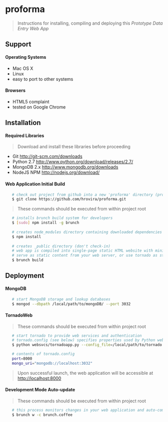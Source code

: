 proforma
========
> Instructions for installing, compiling and deploying this *Prototype Data Entry Web App*

## Support

#### Operating Systems
* Mac OS X
* Linux
* easy to port to other systems

#### Browsers
* HTML5 complaint
* tested on Google Chrome

## Installation

#### Required Libraries
> Download and install these libraries before proceeding

* Git http://git-scm.com/downloads
* Python 2.7 http://www.python.org/download/releases/2.7/
* MongoDB 2.x http://www.mongodb.org/downloads
* NodeJS NPM http://nodejs.org/download/

#### Web Application Initial Build

```bash
   # check out project from github into a new 'proforma' directory (project root)
   $ git clone https://github.com/hrovira/proforma.git
```

> These commands should be executed from within project root

```bash
   # installs brunch build system for developers
   $ [sudo] npm install -g brunch
   
   # creates node_modules directory containing downloaded dependencies (don't check-in)
   $ npm install
  
   # creates _public directory (don't check-in)
   # web app is compiled into single-page static HTML website with minified JavaScript
   # serve as static content from your web server, or use tornado as static content handler 
   $ brunch build
```

## Deployment

#### MongoDB
```bash
   # start MongoDB storage and lookup databases
   $ mongod --dbpath /local/path/to/mongoDB/ --port 3032
```

#### TornadoWeb
> These commands should be executed from within project root

```bash
   # start tornado to provide web services and authentication
   # tornado.config (see below) specifies properties used by Python web services
   $ python websvcs/tornadoapp.py --config_file=/local/path/to/tornado.config

   # contents of tornado.config
   port=8000
   mongo_uri="mongodb://localhost:3032"
```
> Upon successful launch, the web application will be accessible at [http://localhost:8000](http://localhost:8000)

#### Development Mode Auto-update 
> These commands should be executed from within project root

```bash
   # this process monitors changes in your web application and auto-compiles into _public
   $ brunch w -c brunch.coffee
```
